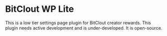 # BitClout WP Lite

This is a low tier settings page plugin for BitClout creator rewards. This plugin needs active development and is under-developed. It is open-source.
